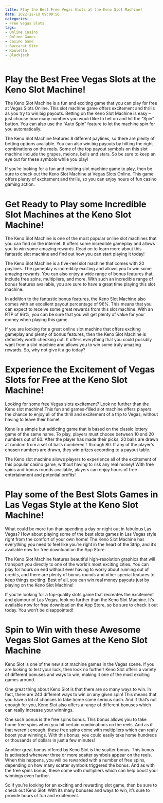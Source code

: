 ```yaml
---
title: Play the Best Free Vegas Slots at the Keno Slot Machine!
date: 2022-12-18 09:09:56
categories:
- Free Vegas Slots
tags:
- Online Casino
- Online Games
- Casino Game
- Baccarat Site
- Roulette
- Blackjack
---
```



#  Play the Best Free Vegas Slots at the Keno Slot Machine!

The Keno Slot Machine is a fun and exciting game that you can play for free at Vegas Slots Online. This slot machine game offers excitement and thrills as you try to win big payouts. Betting on the Keno Slot Machine is easy – just choose how many numbers you would like to bet on and hit the “Spin” button. You can also use the “Auto Spin” feature to let the machine spin for you automatically.

The Keno Slot Machine features 8 different paylines, so there are plenty of betting options available. You can also win big payouts by hitting the right combinations on the reels. Some of the top payout symbols on this slot machine include the grapes, melons, bells and stars. So be sure to keep an eye out for these symbols while you play!

If you’re looking for a fun and exciting slot machine game to play, then be sure to check out the Keno Slot Machine at Vegas Slots Online. This game offers plenty of excitement and thrills, so you can enjoy hours of fun casino gaming action.

#  Get Ready to Play some Incredible Slot Machines at the Keno Slot Machine!

The Keno Slot Machine is one of the most popular online slot machines that you can find on the internet. It offers some incredible gameplay and allows you to win some amazing rewards. Read on to learn more about this fantastic slot machine and find out how you can start playing it today!

The Keno Slot Machine is a five-reel slot machine that comes with 20 paylines. The gameplay is incredibly exciting and allows you to win some amazing rewards. You can also enjoy a wide range of bonus features that include free spins, multipliers, and more. With such an incredible range of bonus features available, you are sure to have a great time playing this slot machine.

In addition to the fantastic bonus features, the Keno Slot Machine also comes with an excellent payout percentage of 96%. This means that you can expect to receive some great rewards from this slot machine. With an RTP of 96%, you can be sure that you will get plenty of value for your money when playing this game.

If you are looking for a great online slot machine that offers exciting gameplay and plenty of bonus features, then the Keno Slot Machine is definitely worth checking out. It offers everything that you could possibly want from a slot machine and allows you to win some truly amazing rewards. So, why not give it a go today?

#  Experience the Excitement of Vegas Slots for Free at the Keno Slot Machine!

Looking for some free Vegas slots excitement? Look no further than the Keno slot machine! This fun and games-filled slot machine offers players the chance to enjoy all of the thrill and excitement of a trip to Vegas, without having to leave their home!

Keno is a simple but addicting game that is based on the classic lottery game of the same name. To play, players must choose between 10 and 20 numbers out of 80. After the player has made their picks, 20 balls are drawn at random from a set of balls numbered 1 through 80. If any of the player's chosen numbers are drawn, they win prizes according to a payout table.

The Keno slot machine allows players to experience all of the excitement of this popular casino game, without having to risk any real money! With free spins and bonus rounds available, players can enjoy hours of free entertainment and potential profits!

#  Play some of the Best Slots Games in Las Vegas Style at the Keno Slot Machine!

What could be more fun than spending a day or night out in fabulous Las Vegas? How about playing some of the best slots games in Las Vegas style right from the comfort of your own home! The Keno Slot Machine has everything you need to feel like you’re right in the heart of the Strip, and it’s available now for free download on the App Store.

The Keno Slot Machine features beautiful high-resolution graphics that will transport you directly to one of the world’s most exciting cities. You can play for hours on end without ever having to worry about running out of credits, and there are plenty of bonus rounds and other special features to keep things exciting. Best of all, you can win real money payouts just by playing on the Keno Slot Machine!

If you’re looking for a top-quality slots game that recreates the excitement and glamour of Las Vegas, look no further than the Keno Slot Machine. It’s available now for free download on the App Store, so be sure to check it out today. You won’t be disappointed!

#  Spin to Win with these Awesome Vegas Slot Games at the Keno Slot Machine

Keno Slot is one of the new slot machine games in the Vegas scene. If you are looking to test your luck, then look no further! Keno Slot offers a variety of different bonuses and ways to win, making it one of the most exciting games around.

One great thing about Keno Slot is that there are so many ways to win. In fact, there are 243 different ways to win on any given spin! This means that you have a lot of chances to take home some serious cash. And if that’s not enough for you, Keno Slot also offers a range of different bonuses which can really increase your winnings.

One such bonus is the free spins bonus. This bonus allows you to take home free spins when you hit certain combinations on the reels. And as if that weren’t enough, these free spins come with multipliers which can really boost your winnings. With this bonus, you could easily take home hundreds or thousands of dollars in just a few minutes!

Another great bonus offered by Keno Slot is the scatter bonus. This bonus is activated whenever three or more scatter symbols appear on the reels. When this happens, you will be rewarded with a number of free spins, depending on how many scatter symbols triggered the bonus. And as with the free spins bonus, these come with multipliers which can help boost your winnings even further.

So if you’re looking for an exciting and rewarding slot game, then be sure to check out Keno Slot! With its many bonuses and ways to win, it’s sure to provide hours of fun and excitement.
